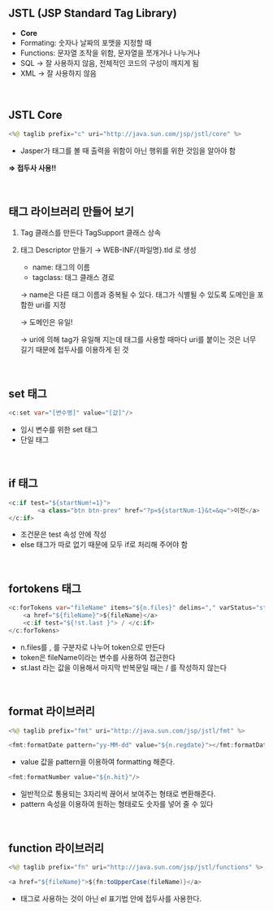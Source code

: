 ## JSTL (JSP Standard Tag Library)

- **Core**
- Formating: 숫자나 날짜의 포맷을 지정할 때
- Functions: 문자열 조작을 위함, 문자열을 쪼개거나 나누거나
- SQL → 잘 사용하지 않음, 전체적인 코드의 구성이 깨지게 됨
- XML → 잘 사용하지 않음

<br>

## JSTL Core

```java
<%@ taglib prefix="c" uri="http://java.sun.com/jsp/jstl/core" %>
```

- Jasper가 태그를 볼 때 출력을 위함이 아닌 행위를 위한 것임을 알아야 함

**⇒ 접두사 사용!!**

<br>

## 태그 라이브러리 만들어 보기

1. Tag 클래스를 만든다 TagSupport 클래스 상속
2. 태그 Descriptor 만들기 → WEB-INF/{파일명}.tld 로 생성
    - name: 태그의 이름
    - tagclass: 태그 클래스 경로

    → name은 다른 태그 이름과 중복될 수 있다. 태그가 식별될 수 있도록 도메인을 포함한 uri를 지정 

    → 도메인은 유일!

    → uri에 의해 tag가 유일해 지는데 태그를 사용할 때마다 uri를 붙이는 것은 너무 길기 때문에 접두사를 이용하게 된 것

<br>

## set 태그

```java
<c:set var="[변수명]" value="[값]"/>
```

- 임시 변수를 위한 set 태그
- 단일 태그

<br>

## if 태그

```java
<c:if test="${startNum!=1}">
		<a class="btn btn-prev" href="?p=${startNum-1}&t=&q=">이전</a>
</c:if>
```

- 조건문은 test 속성 안에 작성
- else 태그가 따로 없기 때문에 모두 if로 처리해 주어야 함

<br>

## fortokens 태그

```java
<c:forTokens var="fileName" items="${n.files}" delims="," varStatus="st">
	<a href="${fileName}">${fileName}</a> 
	<c:if test="${!st.last }"> / </c:if>
</c:forTokens>
```

- n.files를 , 를 구분자로 나누어 token으로 만든다
- token은 fileName이라는 변수를 사용하여 접근한다
- st.last 라는 값을 이용해서 마지막 반복문일 때는 / 를 작성하지 않는다

<br>

## format 라이브러리

```java
<%@ taglib prefix="fmt" uri="http://java.sun.com/jsp/jstl/fmt" %>
```

```java
<fmt:formatDate pattern="yy-MM-dd" value="${n.regdate}"></fmt:formatDate>
```

- value 값을 pattern을 이용하여 formatting 해준다.

```java
<fmt:formatNumber value="${n.hit}"/>
```

- 일반적으로 통용되는 3자리씩 끊어서 보여주는 형태로 변환해준다.
- pattern 속성을 이용하여 원하는 형태로도 숫자를 넣어 줄 수 있다

<br>

## function 라이브러리

```java
<%@ taglib prefix="fn" uri="http://java.sun.com/jsp/jstl/functions" %>
```

```java
<a href="${fileName}">${fn:toUpperCase(fileName)}</a>
```

- 태그로 사용하는 것이 아닌 el 표기법 안에 접두사를 사용한다.